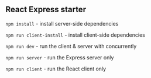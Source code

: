 ## React Express starter

`npm install` - install server-side dependencies

`npm run client-install` - install client-side dependencies

`npm run dev` - run the client & server with concurrently

`npm run server` - run the Express server only

`npm run client` - run the React client only
